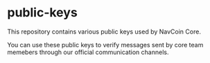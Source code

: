 # public-keys

This repository contains various public keys used by NavCoin Core.

You can use these public keys to verify messages sent by core team memebers through our official communication channels.


